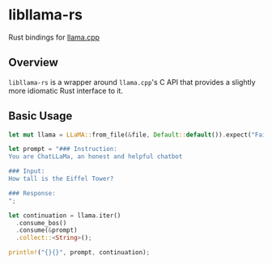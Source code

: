 # libllama-rs

Rust bindings for [llama.cpp](https://github.com/ggerganov/llama.cpp)

## Overview

`libllama-rs` is a wrapper around `llama.cpp`'s C API that provides a slightly more idiomatic Rust interface to it.

## Basic Usage

```rust
let mut llama = LLaMA::from_file(&file, Default::default()).expect("Failed to load model");

let prompt = "### Instruction:
You are ChatLLaMa, an honest and helpful chatbot

### Input:
How tall is the Eiffel Tower?

### Response:
";

let continuation = llama.iter()
  .consume_bos()
  .consume(&prompt)
  .collect::<String>();

println!("{}{}", prompt, continuation);
```
